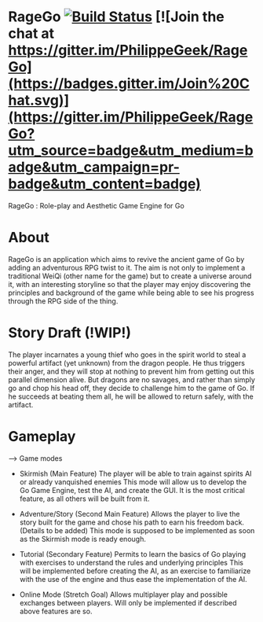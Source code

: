# RageGo [![Build Status](https://travis-ci.org/PhilippeGeek/RageGo.svg?branch=master)](https://travis-ci.org/PhilippeGeek/RageGo) [![Join the chat at https://gitter.im/PhilippeGeek/RageGo](https://badges.gitter.im/Join%20Chat.svg)](https://gitter.im/PhilippeGeek/RageGo?utm_source=badge&utm_medium=badge&utm_campaign=pr-badge&utm_content=badge)

RageGo : Role-play and Aesthetic Game Engine for Go

# About

RageGo is an application which aims to revive the ancient game of Go by adding an adventurous RPG twist to it.
The aim is not only to implement a traditional WeiQi (other name for the game) but to create a universe around it, with
an interesting storyline so that the player may enjoy discovering the principles and background of the game while
being able to see his progress through the RPG side of the thing.

# Story Draft (!WIP!)

The player incarnates a young thief who goes in the spirit world to steal a powerful artifact (yet unknown) from the
dragon people. He thus triggers their anger, and they will stop at nothing to prevent him from getting out this parallel
dimension alive. But dragons are no savages, and rather than simply go and chop his head off, they decide to challenge
him to the game of Go. If he succeeds at beating them all, he will be allowed to return safely, with the artifact.

# Gameplay

--> Game modes

- Skirmish (Main Feature)
The player will be able to train against spirits AI or already vanquished enemies
This mode will allow us to develop the Go Game Engine, test the AI, and create the GUI.
It is the most critical feature, as all others will be built from it.

- Adventure/Story (Second Main Feature)
Allows the player to live the story built for the game and chose his path to earn his freedom back.(Details to be added)
This mode is supposed to be implemented as soon as the Skirmish mode is ready enough.

- Tutorial (Secondary Feature)
Permits to learn the basics of Go playing with exercises to understand the rules and underlying principles
This will be implemented before creating the AI, as an exercise to familiarize with the use of the engine and thus ease
the implementation of the AI.

- Online Mode (Stretch Goal)
Allows multiplayer play and possible exchanges between players.
Will only be implemented if described above features are so.
